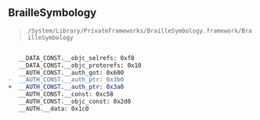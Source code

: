 ## BrailleSymbology

> `/System/Library/PrivateFrameworks/BrailleSymbology.framework/BrailleSymbology`

```diff

   __DATA_CONST.__objc_selrefs: 0xf8
   __DATA_CONST.__objc_protorefs: 0x10
   __AUTH_CONST.__auth_got: 0x600
-  __AUTH_CONST.__auth_ptr: 0x3b0
+  __AUTH_CONST.__auth_ptr: 0x3a0
   __AUTH_CONST.__const: 0xc58
   __AUTH_CONST.__objc_const: 0x2d0
   __AUTH.__data: 0x1c0

```
